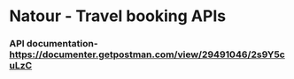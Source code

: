 # Natour - Travel booking APIs

### API documentation- https://documenter.getpostman.com/view/29491046/2s9Y5cuLzC
